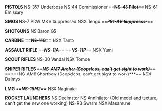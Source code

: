 **PISTOLS**
NS-357 Underboss 
NS-44 Commissioner 
==**~~NS-45 Pilot==~~**
NS-61 Emissary 

**SMGS**
NS-7 PDW
MKV Suppressed 
NSX Tengu 
==~~***PS1-AV Suppressor***~~==

**SHOTGUNS**
NS Baron G5 

**CARBINE**
**==~~NS-11C~~==**
NSX Tanto 

**ASSAULT RIFLE**
==***NS-11A***==
==***NS-11P***==
NSX Yumi 

**SCOUT RIFLES**
NS-30 Vandal 
NSX Tomoe 

**SNIPER RIFLES**
~~==***NS-AM7 Archer (Scopeless, can't get sight to work)***==~~
~~==***NS-AM8 Shortbow (Scopeless, can't get sight to work)~~***==
NSX Daimyo 

**LMG**
***==NS-15M2==***
NSX Naginata 

**ROCKET LAUNCHERS**
NS Decimator 
NS Annihilator (Old model and texture, can't get the new one working) 
NS-R3 Swarm 
NSX Masamune 

